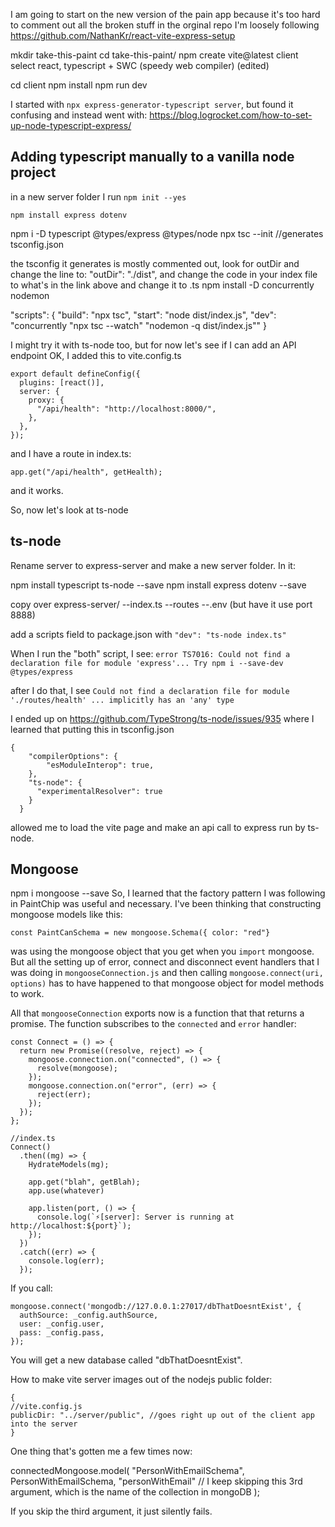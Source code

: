 I am going to start on the new version of the pain app because it's too hard to comment out all the broken stuff in the orginal repo
I'm loosely following https://github.com/NathanKr/react-vite-express-setup

mkdir take-this-paint
cd take-this-paint/
npm create vite@latest client
select react, typescript + SWC (speedy web compiler) (edited)

cd client
npm install
npm run dev

I started with `npx express-generator-typescript server`, but found it confusing and instead went with: https://blog.logrocket.com/how-to-set-up-node-typescript-express/

## Adding typescript manually to a vanilla node project

in a new server folder I run `npm init --yes`

`npm install express dotenv`

npm i -D typescript @types/express @types/node
npx tsc --init //generates tsconfig.json

the tsconfig it generates is mostly commented out, look for outDir and change the line to: "outDir": "./dist",
and change the code in your index file to what's in the link above and change it to .ts
npm install -D concurrently nodemon

"scripts": {
"build": "npx tsc",
"start": "node dist/index.js",
"dev": "concurrently \"npx tsc --watch\" \"nodemon -q dist/index.js\""
}

I might try it with ts-node too, but for now let's see if I can add an API endpoint
OK, I added this to vite.config.ts

```
export default defineConfig({
  plugins: [react()],
  server: {
    proxy: {
      "/api/health": "http://localhost:8000/",
    },
  },
});
```

and I have a route in index.ts:

```
app.get("/api/health", getHealth);
```

and it works.

So, now let's look at ts-node

## ts-node

Rename server to express-server and make a new server folder. In it:

npm install typescript ts-node --save
npm install express dotenv --save

copy over
express-server/
--index.ts
--routes
--.env (but have it use port 8888)

add a scripts field to package.json with `"dev": "ts-node index.ts"`

When I run the "both" script, I see: `error TS7016: Could not find a declaration file for module 'express'... Try npm i --save-dev @types/express`

after I do that, I see `Could not find a declaration file for module './routes/health' ... implicitly has an 'any' type`

I ended up on https://github.com/TypeStrong/ts-node/issues/935 where I learned that putting this in tsconfig.json

```
{
    "compilerOptions": {
        "esModuleInterop": true,
    },
    "ts-node": {
      "experimentalResolver": true
    }
  }
```

allowed me to load the vite page and make an api call to express run by ts-node.

## Mongoose

npm i mongoose --save
So, I learned that the factory pattern I was following in PaintChip was useful and necessary. I've been thinking that constructing mongoose models like this:

```
const PaintCanSchema = new mongoose.Schema({ color: "red"}
```

was using the mongoose object that you get when you `import` mongoose. But all the setting up of error, connect and disconnect event handlers that I was doing in `mongooseConnection.js` and then calling `mongoose.connect(uri, options)` has to have happened to that mongoose object for model methods to work.

All that `mongooseConnection` exports now is a function that that returns a promise. The function subscribes to the `connected` and `error` handler:

```
const Connect = () => {
  return new Promise((resolve, reject) => {
    mongoose.connection.on("connected", () => {
      resolve(mongoose);
    });
    mongoose.connection.on("error", (err) => {
      reject(err);
    });
  });
};
```

```
//index.ts
Connect()
  .then((mg) => {
    HydrateModels(mg);

    app.get("blah", getBlah);
    app.use(whatever)

    app.listen(port, () => {
      console.log(`⚡️[server]: Server is running at http://localhost:${port}`);
    });
  })
  .catch((err) => {
    console.log(err);
  });
```

If you call:

```
mongoose.connect('mongodb://127.0.0.1:27017/dbThatDoesntExist', {
  authSource: _config.authSource,
  user: _config.user,
  pass: _config.pass,
});
```

You will get a new database called "dbThatDoesntExist".

How to make vite server images out of the nodejs public folder:

```
{
//vite.config.js
publicDir: "../server/public", //goes right up out of the client app into the server
}

```

One thing that's gotten me a few times now:

connectedMongoose.model(
"PersonWithEmailSchema",
PersonWithEmailSchema,
"personWithEmail" // I keep skipping this 3rd argument, which is the name of the collection in mongoDB
);

If you skip the third argument, it just silently fails.
